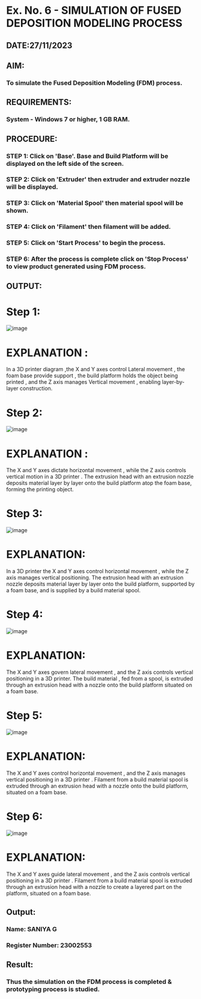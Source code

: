 # Ex. No. 6 - SIMULATION OF FUSED DEPOSITION MODELING PROCESS

## DATE:27/11/2023 
## AIM:
### To simulate the Fused Deposition Modeling (FDM) process.

## REQUIREMENTS:
### System - Windows 7 or higher, 1 GB RAM.

## PROCEDURE:
### STEP 1: Click on 'Base'. Base and Build Platform will be displayed on the left side of the screen.
### STEP 2: Click on 'Extruder' then extruder and extruder nozzle will be displayed.
### STEP 3: Click on 'Material Spool' then material spool will be shown.
### STEP 4: Click on 'Filament' then filament will be added.
### STEP 5: Click on 'Start Process' to begin the process.
### STEP 6: After the process is complete click on 'Stop Process' to view product generated using FDM process.

## OUTPUT:
# Step 1:
![image](https://github.com/saniyaganesamoorthy/Ex.-No---6.-SIMULATION-OF-FUSED-DEPOSITION-MODELING-PROCESS/assets/145742583/1065b4cd-8242-48b8-805c-de40c35a6921)
# EXPLANATION :  
In a 3D printer diagram ,the X and Y axes control
Lateral movement , the foam base provide support , the build platform holds the object being printed , and the Z axis manages
Vertical movement , enabling layer-by-layer construction.
# Step 2:
![image](https://github.com/saniyaganesamoorthy/Ex.-No---6.-SIMULATION-OF-FUSED-DEPOSITION-MODELING-PROCESS/assets/145742583/8c8cad30-6c37-44e4-b346-91d28e1fbfd2)	
# EXPLANATION : 
The X and Y axes dictate horizontal movement , while the Z axis controls vertical motion in a 3D printer . The extrusion head with an extrusion nozzle deposits material layer by layer onto the build platform atop the foam base, forming the printing object.
# Step 3:
![image](https://github.com/saniyaganesamoorthy/Ex.-No---6.-SIMULATION-OF-FUSED-DEPOSITION-MODELING-PROCESS/assets/145742583/79ee2205-3120-48a5-9b47-74d17fe4d10b)
# EXPLANATION:
In a 3D printer the X and Y axes control horizontal movement , while the Z axis manages vertical positioning. The extrusion head with an extrusion nozzle deposits material layer by layer onto the build platform, supported by a foam base, and is supplied by a build material spool.
# Step 4:
![image](https://github.com/saniyaganesamoorthy/Ex.-No---6.-SIMULATION-OF-FUSED-DEPOSITION-MODELING-PROCESS/assets/145742583/00ab3e5b-e6a4-48c7-8c15-04e4940f8edb)
# EXPLANATION:
The X and Y axes govern lateral movement , and the Z axis controls vertical positioning in a 3D printer. The build material , fed from a spool, is extruded through an extrusion head with a nozzle onto the build platform situated on a foam base.	
# Step 5:
![image](https://github.com/saniyaganesamoorthy/Ex.-No---6.-SIMULATION-OF-FUSED-DEPOSITION-MODELING-PROCESS/assets/145742583/41b98be2-af56-4e42-802b-5f0fcbb67502)
# EXPLANATION: 
The X and Y axes control horizontal movement , and the Z axis manages vertical positioning in a 3D printer . Filament from a build material spool is extruded through an extrusion head with a nozzle onto the build platform, situated on a foam base.
# Step 6:
![image](https://github.com/saniyaganesamoorthy/Ex.-No---6.-SIMULATION-OF-FUSED-DEPOSITION-MODELING-PROCESS/assets/145742583/546ec936-feab-4940-9c6b-4d78fb8b0c57)
# EXPLANATION: 
The X and Y axes guide lateral movement , and the Z axis controls vertical positioning in a 3D printer . Filament from a build material spool is extruded through an extrusion head with a nozzle to create a layered part on the platform, situated on a foam base.
## Output:

### Name: SANIYA G
### Register Number: 23002553

## Result:
### Thus the simulation on the FDM process is completed & prototyping process is studied.

